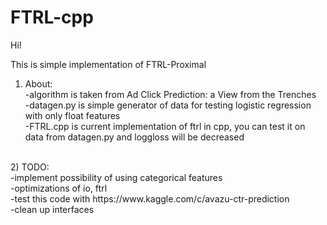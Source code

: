 # FTRL-cpp

Hi!

This is simple implementation of FTRL-Proximal
<br />
1) About: <br />
-algorithm is taken from Ad Click Prediction: a View from the Trenches <br />
-datagen.py is simple generator of data for testing logistic regression with only float features <br />
-FTRL.cpp is current implementation of ftrl in cpp, you can test it on data from datagen.py and loggloss will be decreased <br />
<br />
2) TODO: <br />
-implement possibility of using categorical features <br />
-optimizations of io, ftrl <br />
-test this code with https://www.kaggle.com/c/avazu-ctr-prediction <br />
-clean up interfaces <br />
